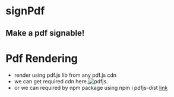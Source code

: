 # signPdf
Make a pdf signable!
-------------------
# Pdf Rendering
* render using pdf.js lib from any pdf.js cdn 
* we can get required cdn here.![pdfjs](https://www.jsdelivr.com/package/npm/pdfjs-dist).
* or we can required by npm package using npm i pdfjs-dist [link](https://www.npmjs.com/package/pdfjs-dist)

